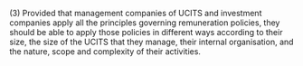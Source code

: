(3) Provided that management companies of UCITS and investment companies apply all the principles governing remuneration policies, they should be able to apply those policies in different ways according to their size, the size of the UCITS that they manage, their internal organisation, and the nature, scope and complexity of their activities.